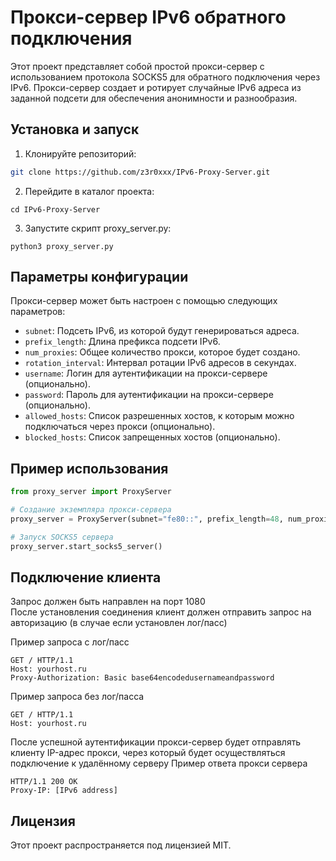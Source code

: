 # Прокси-сервер IPv6 обратного подключения
Этот проект представляет собой простой прокси-сервер с использованием протокола SOCKS5 для обратного подключения через IPv6. Прокси-сервер создает и ротирует случайные IPv6 адреса из заданной подсети для обеспечения анонимности и разнообразия.

## Установка и запуск
1. Клонируйте репозиторий:
```bash
git clone https://github.com/z3r0xxx/IPv6-Proxy-Server.git
```
2. Перейдите в каталог проекта:
```
cd IPv6-Proxy-Server
```
3. Запустите скрипт proxy_server.py:
```
python3 proxy_server.py
```

## Параметры конфигурации
Прокси-сервер может быть настроен с помощью следующих параметров:

- `subnet`: Подсеть IPv6, из которой будут генерироваться адреса.
- `prefix_length`: Длина префикса подсети IPv6.
- `num_proxies`: Общее количество прокси, которое будет создано.
- `rotation_interval`: Интервал ротации IPv6 адресов в секундах.
- `username`: Логин для аутентификации на прокси-сервере (опционально).
- `password`: Пароль для аутентификации на прокси-сервере (опционально).
- `allowed_hosts`: Список разрешенных хостов, к которым можно подключаться через прокси (опционально).
- `blocked_hosts`: Список запрещенных хостов (опционально).

## Пример использования
```python
from proxy_server import ProxyServer

# Создание экземпляра прокси-сервера
proxy_server = ProxyServer(subnet="fe80::", prefix_length=48, num_proxies=10, rotation_interval=300)

# Запуск SOCKS5 сервера
proxy_server.start_socks5_server()
```

## Подключение клиента
Запрос должен быть направлен на порт 1080<br>
После установления соединения клиент должен отправить запрос на авторизацию (в случае если установлен лог/пасс)

Пример запроса с лог/пасс
```
GET / HTTP/1.1
Host: yourhost.ru
Proxy-Authorization: Basic base64encodedusernameandpassword
```
Пример запроса без лог/пасса
```
GET / HTTP/1.1
Host: yourhost.ru
```

После успешной аутентификации прокси-сервер будет отправлять клиенту IP-адрес прокси, через который будет осуществляться подключение к удалённому серверу
Пример ответа прокси сервера
```
HTTP/1.1 200 OK
Proxy-IP: [IPv6 address]
```

## Лицензия
Этот проект распространяется под лицензией MIT.
